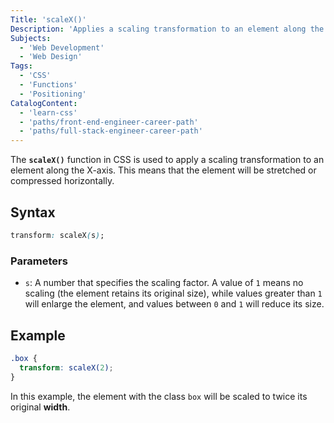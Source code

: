 ```yaml
---
Title: 'scaleX()'
Description: 'Applies a scaling transformation to an element along the X-axis.'
Subjects:
  - 'Web Development'
  - 'Web Design'
Tags:
  - 'CSS'
  - 'Functions'
  - 'Positioning'
CatalogContent:
  - 'learn-css'
  - 'paths/front-end-engineer-career-path'
  - 'paths/full-stack-engineer-career-path'
---
```


The **`scaleX()`** function in CSS is used to apply a scaling transformation to an element along the X-axis. This means that the element will be stretched or compressed horizontally.

## Syntax

```css
transform: scaleX(s);
```

### Parameters

- `s`: A number that specifies the scaling factor. A value of `1` means no scaling (the element retains its original size), while values greater than `1` will enlarge the element, and values between `0` and `1` will reduce its size.

## Example

```css
.box {
  transform: scaleX(2);
}
```

In this example, the element with the class `box` will be scaled to twice its original **width**.
